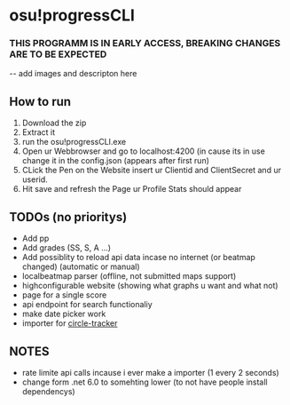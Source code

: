 # osu!progressCLI  
### THIS PROGRAMM IS IN EARLY ACCESS, BREAKING CHANGES ARE TO BE EXPECTED

-- add images and descripton here

## How to run
1. Download the zip
2. Extract it
3. run the osu!progressCLI.exe
4. Open ur Webbrowser and go to localhost:4200 (in cause its in use change it in the config.json (appears after first run)
5. CLick the Pen on the Website insert ur Clientid and ClientSecret and ur userid.
6. Hit save and refresh the Page ur Profile Stats should appear

## TODOs (no prioritys)

- Add pp
- Add grades (SS, S, A ...)
- Add possiblity to reload api data incase no internet (or beatmap changed)  (automatic or manual)
- localbeatmap parser (offline, not submitted maps support)
- highconfigurable website (showing what graphs u want and what not)
- page for a single score
- api endpoint for search functionaliy
- make date picker work
- importer for [circle-tracker](https://github.com/FunOrange/circle-tracker)

## NOTES
- rate limite api calls incause i ever make a importer (1 every 2 seconds)
- change form .net 6.0 to somehting lower (to not have people install dependencys)
